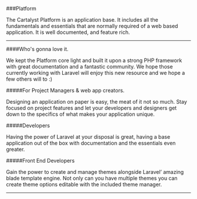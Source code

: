 ###Platform

The Cartalyst Platform is an application base. It includes all the fundamentals and essentials that are normally required of a web based application. It is well documented, and feature rich.

----------

####Who's gonna love it.

We kept the Platform core light and built it upon a strong PHP framework with great documentation and a fantastic community. We hope those currently working with Laravel will enjoy this new resource and we hope a few others will to :)

#####For Project Managers & web app creators.

Designing an application on paper is easy, the meat of it not so much. Stay focused on project features and let your developers and designers get down to the specifics of what makes your application unique.

#####Developers

Having the power of Laravel at your disposal is great, having a base application out of the box with documentation and the essentials even greater.

#####Front End Developers

Gain the power to create and manage themes alongside Laravel’ amazing blade template engine. Not only can you have multiple themes you can create theme options editable with the included theme manager.

----------
